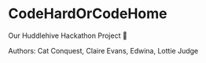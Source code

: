 # CodeHardOrCodeHome

Our Huddlehive Hackathon Project 🐝

Authors: Cat Conquest, Claire Evans, Edwina, Lottie Judge 
